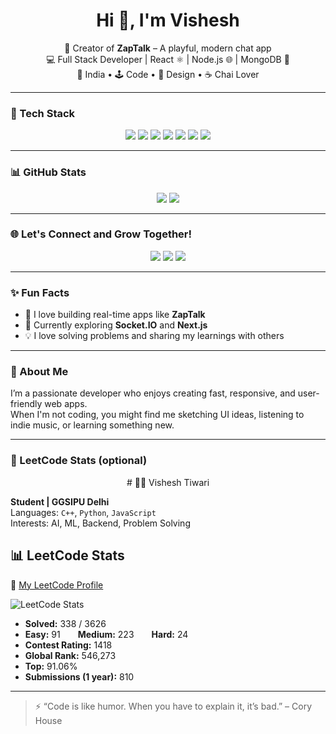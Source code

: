 

<h1 align="center">Hi 👋, I'm Vishesh</h1>

<p align="center">
  🚀 Creator of <strong>ZapTalk</strong> – A playful, modern chat app<br/>
  💻 Full Stack Developer | React ⚛️ | Node.js 🌐 | MongoDB 🍃<br/>
  📍 India • 🕹️ Code • 🎨 Design • ☕ Chai Lover
</p>

---

### 🧰 Tech Stack
<p align="center">
  <img src="https://img.shields.io/badge/-JavaScript-F7DF1E?style=flat&logo=javascript&logoColor=black" />
  <img src="https://img.shields.io/badge/-React-61DAFB?style=flat&logo=react&logoColor=white" />
  <img src="https://img.shields.io/badge/-Node.js-339933?style=flat&logo=node.js&logoColor=white" />
  <img src="https://img.shields.io/badge/-Express-black?style=flat&logo=express&logoColor=white" />
  <img src="https://img.shields.io/badge/-MongoDB-4DB33D?style=flat&logo=mongodb&logoColor=white" />
  <img src="https://img.shields.io/badge/-Tailwind-06B6D4?style=flat&logo=tailwindcss&logoColor=white" />
  <img src="https://img.shields.io/badge/-Git-F05032?style=flat&logo=git&logoColor=white" />
</p>

---

### 📊 GitHub Stats

<p align="center">
  <img src="https://github-readme-stats.vercel.app/api?username=vishesh6392&show_icons=true&theme=tokyonight" />
  <img src="https://github-readme-stats.vercel.app/api/top-langs/?username=vishesh6392&layout=compact&theme=tokyonight" />
</p>

---

### 🌐 Let's Connect and Grow Together!

<p align="center">
  <a href="https://www.linkedin.com/in/vishesh-tiwari-3153922b1/"><img src="https://img.shields.io/badge/LinkedIn-blue?style=flat&logo=linkedin&logoColor=white"/></a>
  <a href="https://www.youtube.com/@your-channel"><img src="https://img.shields.io/badge/Youtube-red?style=flat&logo=youtube&logoColor=white"/></a>
  <a href="https://www.instagram.com/vishesh.t03/"><img src="https://img.shields.io/badge/Instagram-pink?style=flat&logo=instagram&logoColor=white"/></a>
</p>

---

### ✨ Fun Facts

- 🔧 I love building real-time apps like **ZapTalk**
- 🌱 Currently exploring **Socket.IO** and **Next.js**
- 💡 I love solving problems and sharing my learnings with others

---

### 🙋 About Me

I’m a passionate developer who enjoys creating fast, responsive, and user-friendly web apps.  
When I'm not coding, you might find me sketching UI ideas, listening to indie music, or learning something new.

---

### 🎯 LeetCode Stats (optional)

<!-- Replace with your actual stats provider or image -->
<p align="center">
   # 👨‍💻 Vishesh Tiwari

**Student | GGSIPU Delhi**  
Languages: `C++`, `Python`, `JavaScript`  
Interests: AI, ML, Backend, Problem Solving

## 📊 LeetCode Stats

🔗 [My LeetCode Profile](https://leetcode.com/u/Vishesh_2003/)

![LeetCode Stats](<img width="243" height="115" alt="image" src="https://github.com/user-attachments/assets/3e21654e-ddf7-4451-ab4c-a8b661046c40" />)


- **Solved:** 338 / 3626  
- **Easy:** 91  **Medium:** 223  **Hard:** 24  
- **Contest Rating:** 1418  
- **Global Rank:** 546,273  
- **Top:** 91.06%  
- **Submissions (1 year):** 810  


</p>

---

> ⚡ “Code is like humor. When you have to explain it, it’s bad.” – Cory House

